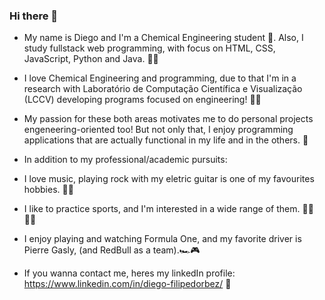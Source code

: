 ### Hi there 👋

- My name is Diego and I'm a Chemical Engineering student :construction_worker:. Also, I study fullstack web programming, with focus on HTML, CSS, JavaScript, Python and Java. :man_technologist:
- I love Chemical Engineering and programming, due to that I'm in a research with Laboratório de Computação Científica e Visualização (LCCV) developing programs focused on engineering! :man_student:
- My passion for these both areas motivates me to do personal projects engeneering-oriented too! But not only that, I enjoy programming applications that are actually functional in my life and in the others. :rocket:


- In addition to my professional/academic pursuits:
- I love music, playing rock with my eletric guitar is one of my favourites hobbies. :guitar::notes:
- I like to practice sports, and I'm interested in a wide range of them. :weight_lifting_man::man_cartwheeling:
- I enjoy playing and watching Formula One, and my favorite driver is Pierre Gasly, (and RedBull as a team).:racing_car::video_game:


- If you wanna contact me, heres my linkedIn profile: https://www.linkedin.com/in/diego-filipedorbez/ :iphone:

